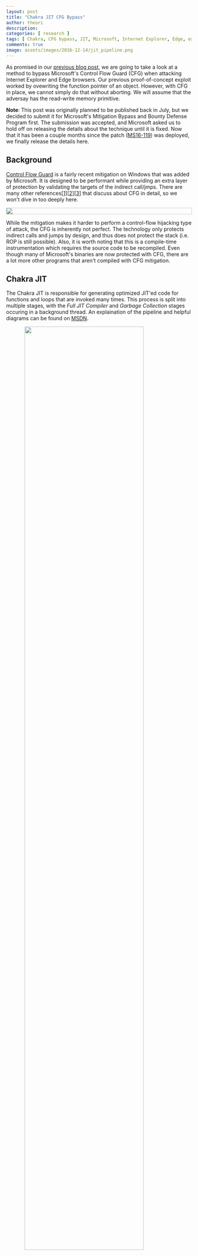 ```yaml
---
layout: post
title: "Chakra JIT CFG Bypass"
author: theori
description:
categories: [ research ]
tags: [ Chakra, CFG bypass, JIT, Microsoft, Internet Explorer, Edge, exploit, Control Flow Guard ]
comments: true
image: assets/images/2016-12-14/jit_pipeline.png
---
```


As promised in our [previous blog post][previous-post], we are going to take a look at a method to bypass Microsoft's Control Flow Guard (CFG) when attacking Internet Explorer and Edge browsers. Our previous proof-of-concept exploit worked by ovewriting the function pointer of an object. However, with CFG in place, we cannot simply do that without aborting. We will assume that the adversay has the read-write memory primitive.

__Note__: This post was originally planned to be published back in July, but we decided to submit it for Microsoft's Mitigation Bypass and Bounty Defense Program first. The submission was accepted, and Microsoft asked us to hold off on releasing the details about the technique until it is fixed. Now that it has been a couple months since the patch ([MS16-119][ms16-119]) was deployed, we finally release the details here.


## Background

[Control Flow Guard][cfg] is a fairly recent mitigation on Windows that was added by Microsoft. It is designed to be performant while providing an extra layer of protection by validating the targets of the indirect call/jmps. There are many other references[[1]][trend][[2]][core-sec][[3]][mj] that discuss about CFG in detail, so we won't dive in too deeply here.

<img src="/assets/images/2016-12-14/cfg.png"  style="display: block; margin: auto; border: 1px solid #ccc">

While the mitigation makes it harder to perform a control-flow hijacking type of attack, the CFG is inherently not perfect. The technology only protects indirect calls and jumps by design, and thus does not protect the stack (i.e. ROP is still possible). Also, it is worth noting that this is a compile-time instrumentation which requires the source code to be recompiled. Even though many of Microsoft's binaries are now protected with CFG, there are a lot more other programs that aren't compiled with CFG mitigation.


## Chakra JIT

The Chakra JIT is responsible for generating optimized JIT'ed code for functions and loops that are invoked many times. This process is split into multiple stages, with the _Full JIT Compiler_ and _Garbage Collection_ stages occuring in a background thread. An explaination of the pipeline and helpful diagrams can be found on [MSDN][ie11-jit].

<img src="/assets/images/2016-12-14/jit_pipeline.png"  style="display: block; margin: auto; width: 80%">
<center style="font-size: 0.9em; margin-top:0; color: #666">JIT Pipeline (from MSDN)</center><br>

Our focus is going to be on the _Full JIT Compiler_ which is responsible for ingesting the bytecode and outputting native code. The high-level process for an individual function or loop can be found in [Func::Codegen()][chakra-func]. First, an intermediate representation (IR) of the bytecode is generated. The IR will be transformed several times: optimizations, register allocation, prolog and epilog, etc. Once the IR is ready, it will be encoded into native code by [Encoder::Encode()][chakra-encoder].

```cpp
// https://github.com/Microsoft/ChakraCore/blob/master/lib/Backend/Encoder.cpp#L15

void
Encoder::Encode()
{
    NoRecoverMemoryArenaAllocator localAlloc(_u("BE-Encoder"), m_func->m_alloc->GetPageAllocator(), Js::Throw::OutOfMemory);
    m_tempAlloc = &localAlloc;
...
    m_encodeBuffer = AnewArray(m_tempAlloc, BYTE, m_encodeBufferSize);
...
}
```

The `Encoder` performs the nitty-gritty process of generating the actual native code. First, it will allocate **m_encodeBuffer** which will temporarily contain the native code. After all of the native instructions have been emitted into **m_encodeBuffer**, the `Encoder` applies any relocations to the buffer, copies it to _read-only-execute_ memory, and sets it as a valid call target for CFG. At this point, the temporary buffer is no longer used and can be freed.

```cpp
// https://github.com/Microsoft/ChakraCore/blob/master/lib/Backend/Encoder.cpp#L294

...
    m_encoderMD.ApplyRelocs((size_t) workItem->GetCodeAddress());

    workItem->RecordNativeCode(m_func, m_encodeBuffer);

    m_func->GetScriptContext()->GetThreadContext()->SetValidCallTargetForCFG((PVOID) workItem->GetCodeAddress());
...
```

Note that once the code has been copied to the executable memory, it cannot be easily modified. But, while the `Encoder` was generating the native code in the temporary buffer, there was nothing to prevent an adversary from using a write memory primitive to change the code in the temporary buffer. Since the JIT process is in a background thread, the javascript threads are still running normally. The tricky part for the adversary is finding the temporary buffer and modifying it in the short time that the `Encoder` is running.


## Bypassing CFG

Now that we have a basic method for modifying some JIT code, let's put it into action to bypass CFG.

Our process will have three parts:

1. Trigger the JIT.
2. Find the temporary native code buffer.
3. Modify the contents of the buffer.

There is also an implicit last step of executing the JIT'ed code.

### Trigger JIT

The first step, and the easiest, is to trigger the JIT to start encoding a function. In order to make the second step easier, we want the function's code to be large so that we have enough time to find the temporary buffer in memory. The exact instructions in the function do not matter too much.

```javascript
var code = "var i = 10; var j = 1; ";
for (var i = 0; i < 6000; i++)
{
    code += "i *= i + j.toString();";
}
code += "return i.toString();"

f = Function(code);
for (var i = 0; i < 1000; i++)
{
    // trigger jit
    f.call();
}
```

### Find native code buffer

Once the background thread enters _Encoder::Encode()_, we need to quickly find the temporary native code buffer. One way of finding the buffer is to find the page allocator that was used to allocate it and look through the allocated segments. We noticed that we could find a reference to the page allocator by finding the `ThreadContext` and then the `BackgroundJobProcessor` for the background thread.

```javascript
// find the ThreadContext using ThreadContext::globalListLast
var tctx = readN(jscript9Base + 0x00349034, 4);
// BackgroundJobProcessor
var bgjob = readN(tctx + 0x3b0, 4);
// PageAllocator
var pgalloc = bgjob + 0x1c;
```

The `PageAllocator` has several lists of allocated segments. Since the function that is being JIT'ed is large, the temporary native code buffer will be large as well. We can easily find the segment by looking at the _largeSegments_ list. We can use a while-loop to wait until the _largeSegments_ list is non-empty and then proceed with the last step.

```javascript
while (true) {
    // read largeSegments list
    var largeseg = readN(pgalloc + 0x24, 4);
    // check if the list was empty
    if (largeseg == pgalloc + 0x24) continue;
    // get the address of the actual data
    var page = readN(largeseg + 8 + 8, 4);
    if (page == 0) continue;
    break;
}
```

### Modify and run

Now that we have the location of the temporary native code buffer, we can modify its contents in order to inject our shellcode. While this _should_ be as simple as overwriting the contents of the buffer with our shellcode, it gets complicated because we have to avoid overwriting anything that will be changed in the _relocations_ step. Since the function we used to trigger the JIT calls _toString()_ often, we do not have much space for shellcode while avoiding relocations.

While the best option would be to change the function we are JIT'ing, we instead opted to use a first-stage shellcode that simply calls VirtualProtect and jumps to our second-stage shellcode. This first-stage shellcode is very small (only 20 bytes). We fit it into the buffer by emitting a short jump at the beginning of the buffer to the first-stage which is located at some small offset into the buffer. 

Our second-stage shellcode can now be any length, so in our exploit we use a metasploit-generated shellcode that executes _notepad.exe_. In practice, this second-stage would be responsible for bypassing protected mode (sandbox).

The last step of the process, after we have modified the temporary buffer, is to wait until the JIT'ing process is done and execute the modified JIT code. This can be accomplished by calling the target function until your shellcode executes.

```javascript
for (var i = 0; i < 1000; i++)
{
    // call overwritten jit block
    f.call();
}
```


## Exploit

In order to demonstrate the technique, we adapted the [previous code][previous-code] to target Internet Explorer 11 on Windows 10. The code to achieve a read-write memory primitive hasn't changed, but instead of overwriting a function pointer which will trigger the CFG, we use JIT code overwrite to execute our shellcode.

<img src="/assets/images/2016-12-14/exploit_success.png" style="display: block; margin: auto; border: 1px solid #ccc">

You can find the final proof-of-concept exploit at [https://github.com/theori-io/jscript9-typedarray-cfg][poc-github].


## Impact

Since the impact of this CFG bypass is limited to situations where the adversary already has a read-write memory primitive, its usefulness may be limited in practice. With that caveat, this bypass has the advantage of being built into the architecture of the Chakra JIT, which means that it may be difficult to patch out and should not be affected by future mitigations such as [Intel's CET][intel-cet].


## Patch

Microsoft has [committed][patch] the changes in ChakraCore in trying to mitigate the CFG bypass we found (along with other CVE patches). The basic idea is to compute the *checksum* as the encoder encodes the instructions, and validate the checksum after copying the entire buffer to the final RX (read/execute-only) buffer. And, only when it's validated the entry point of JIT'ed code as a valid CFG target. The choice of the checksum algorithm here was CRC32.

We appreciate Microsoft's willingness to offer bug bounties for mitigation bypasses and quick response time. We hope that this post will inspire others to continue to research new ways to bypass current mitigations and develop new mitigations.

[patch]: https://github.com/Microsoft/ChakraCore/commit/097edcd2e452e423b5f83b64b47f6bb7f5cd520d#diff-d30731d63f273a741e4944781d64e709
[ms16-119]: https://technet.microsoft.com/library/security/MS16-119
[trend]: http://blog.trendmicro.com/trendlabs-security-intelligence/exploring-control-flow-guard-in-windows-10/
[mj]: http://www.powerofcommunity.net/poc2014/mj0011.pdf
[core-sec]: https://blog.coresecurity.com/2015/03/25/exploiting-cve-2015-0311-part-ii-bypassing-control-flow-guard-on-windows-8-1-update-3/
[previous-post]: http://theori.io/research/jscript9_typed_array
[previous-code]: https://github.com/theori-io/jscript9-typedarray
[poc-github]: https://github.com/theori-io/jscript9-typedarray-cfg
[cfg]: https://msdn.microsoft.com/en-us/library/windows/desktop/mt637065%28v=vs.85%29.aspx?f=255&MSPPError=-2147217396
[ie11-jit]: https://blogs.msdn.microsoft.com/ie/2014/10/09/announcing-key-advances-to-javascript-performance-in-windows-10-technical-preview/
[chakra-encoder]: https://github.com/Microsoft/ChakraCore/blob/master/lib/Backend/Encoder.cpp
[chakra-func]: https://github.com/Microsoft/ChakraCore/blob/master/lib/Backend/Func.cpp#L243
[chakra-tc]: https://github.com/Microsoft/ChakraCore/blob/master/lib/Runtime/Base/ThreadContext.h
[chakra-alloc]: https://github.com/Microsoft/ChakraCore/blob/master/lib/Common/Memory/PageAllocator.h
[intel-cet]: https://software.intel.com/sites/default/files/managed/4d/2a/control-flow-enforcement-technology-preview.pdf
